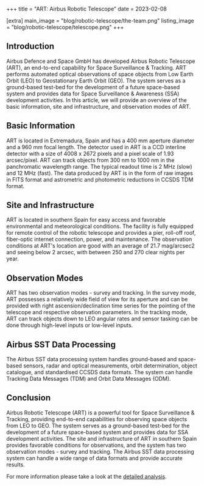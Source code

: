 +++
title = "ART: Airbus Robotic Telescope"
date = 2023-02-08

[extra]
main_image = "blog/robotic-telescope/the-team.png"
listing_image = "blog/robotic-telescope/telescope.png"
+++


## Introduction

Airbus Defence and Space GmbH has developed Airbus Robotic Telescope (ART), an end-to-end capability for Space Surveillance & Tracking. ART performs automated optical observations of space objects from Low Earth Orbit (LEO) to Geostationary Earth Orbit (GEO). The system serves as a ground-based test-bed for the development of a future space-based system and provides data for Space Surveillance & Awareness (SSA) development activities. In this article, we will provide an overview of the basic information, site and infrastructure, and observation modes of ART.

## Basic Information

ART is located in Extremadura, Spain and has a 400 mm aperture diameter and a 960 mm focal length. The detector used in ART is a CCD interline detector with a size of 4008 x 2672 pixels and a pixel scale of 1.93 arcsec/pixel. ART can track objects from 300 nm to 1000 nm in the panchromatic wavelength range. The typical readout time is 2 MHz (slow) and 12 MHz (fast). The data produced by ART is in the form of raw images in FITS format and astrometric and photometric reductions in CCSDS TDM format.

## Site and Infrastructure

ART is located in southern Spain for easy access and favorable environmental and meteorological conditions. The facility is fully equipped for remote control of the robotic telescope and provides a pier, roll-off roof, fiber-optic internet connection, power, and maintenance. The observation conditions at ART's location are good with an average of 21.7 mag/arcsec2 and seeing below 2 arcsec, with between 250 and 270 clear nights per year.

## Observation Modes

ART has two observation modes - survey and tracking. In the survey mode, ART possesses a relatively wide field of view for its aperture and can be provided with right ascension/declination time series for the pointing of the telescope and respective observation parameters. In the tracking mode, ART can track objects down to LEO angular rates and sensor tasking can be done through high-level inputs or low-level inputs.

## Airbus SST Data Processing

The Airbus SST data processing system handles ground-based and space-based sensors, radar and optical measurements, orbit determination, object catalogue, and standardised CCSDS data formats. The system can handle Tracking Data Messages (TDM) and Orbit Data Messages (ODM).

## Conclusion

Airbus Robotic Telescope (ART) is a powerful tool for Space Surveillance & Tracking, providing end-to-end capabilities for observing space objects from LEO to GEO. The system serves as a ground-based test-bed for the development of a future space-based system and provides data for SSA development activities. The site and infrastructure of ART in southern Spain provides favorable conditions for observations, and the system has two observation modes - survey and tracking. The Airbus SST data processing system can handle a wide range of data formats and provide accurate results.

For more information please take a look at the [detailed analysis](https://conference.sdo.esoc.esa.int/proceedings/neosst1/paper/424/NEOSST1-paper424.pdf).